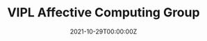---
title: "VIPL Affective Computing Group"  # Add a page title.
summary: "Hello!"  # Add a page description.
date: "2021-10-29T00:00:00Z"  # Add today's date.
type: "widget_page"  # Page type is a Widget Page
---